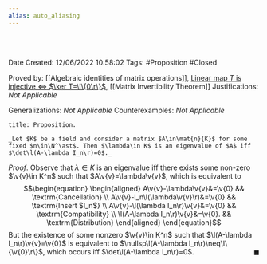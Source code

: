 ```yaml
---
alias: auto_aliasing
---
```


<br />
<br />

Date Created: 12/06/2022 10:58:02
Tags: #Proposition #Closed

Proved by: [[Algebraic identities of matrix operations]], [Linear map $T$ is injective $\Leftrightarrow$ $\ker T=\l\{0\r\}$](Linear%20map%20is%20injective%20iff%20kernel%20vanishes.md), [[Matrix Invertibility Theorem]]
Justifications: _Not Applicable_

Generalizations: _Not Applicable_
Counterexamples: _Not Applicable_

``` ad-Proposition
title: Proposition.

_Let $K$ be a field and consider a matrix $A\in\mat{n}{K}$ for some fixed $n\in\N^\ast$. Then $\lambda\in K$ is an eigenvalue of $A$ iff $\det\l(A-\lambda I_n\r)=0$._

```

_Proof_. Observe that $\lambda\in K$ is an eigenvalue iff there exists some non-zero $\v{v}\in K^n$ such that $A\v{v}=\lambda\v{v}$, which is equivalent to
$$\begin{equation}
    \begin{aligned}
        A\v{v}-\lambda\v{v}&=\v{0} && \textrm{Cancellation} \\
        A\v{v}-I_n\l(\lambda\v{v}\r)&=\v{0} && \textrm{Insert $I_n$} \\
        A\v{v}-\l(\lambda I_n\r)\v{v}&=\v{0} && \textrm{Compatibility} \\
        \l(A-\lambda I_n\r)\v{v}&=\v{0}. && \textrm{Distribution}
    \end{aligned}
\end{equation}$$
But the existence of some nonzero $\v{v}\in K^n$ such that $\l(A-\lambda I_n\r)\v{v}=\v{0}$ is equivalent to $\nullsp\l(A-\lambda I_n\r)\neq\l\{\v{0}\r\}$, which occurs iff $\det\l(A-\lambda I_n\r)=0$.<span style="float:right;">$\blacksquare$</span>
